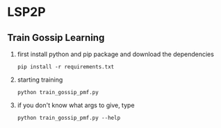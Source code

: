 # LSP2P
## Train Gossip Learning 
1. first install python and pip package and download the dependencies
   ```shell
   pip install -r requirements.txt
   ``` 
2. starting training
   ```shell
   python train_gossip_pmf.py
   ```
3. if you don't know what args to give, type
   ```shell
   python train_gossip_pmf.py --help
   ```
